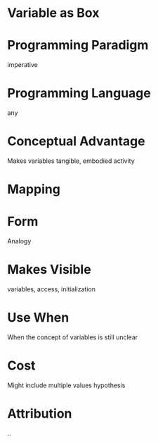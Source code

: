 # Variable as Box

# Programming Paradigm
imperative

# Programming Language
any

# Conceptual Advantage
Makes variables tangible, embodied activity

# Mapping

# Form
Analogy

# Makes Visible
variables, access, initialization

# Use When
When the concept of variables is still unclear

# Cost
Might include multiple values hypothesis

# Attribution
..
